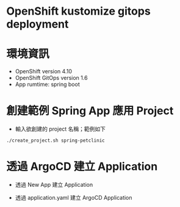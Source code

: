 # OpenShift kustomize gitops deployment

# 環境資訊
  * OpenShift version 4.10
  * OpenShift GitOps version 1.6
  * App rumtime: spring boot

# 創建範例 Spring App 應用 Project
  * 輸入欲創建的 project 名稱；範例如下
  ```
  ./create_project.sh spring-petclinic
  ```

# 透過 ArgoCD 建立 Application
  * 透過 New App 建立 Application

  * 透過 application.yaml 建立 ArgoCD Application